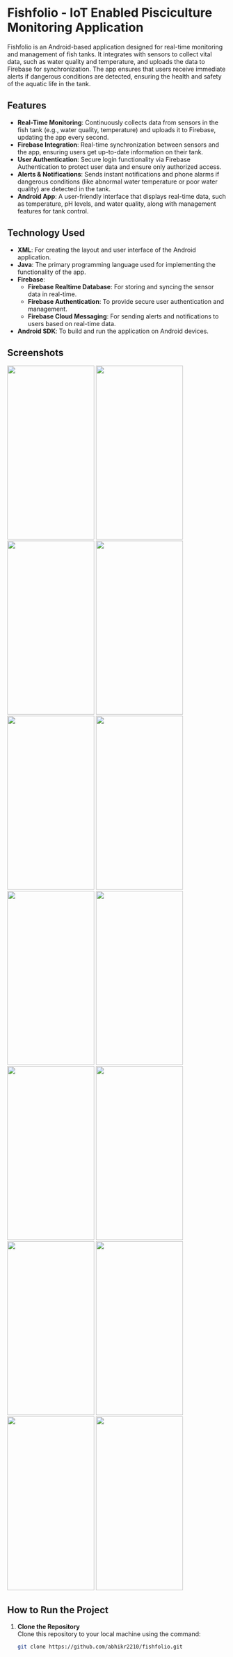 # Fishfolio -  IoT Enabled Pisciculture Monitoring Application

Fishfolio is an Android-based application designed for real-time monitoring and management of fish tanks. It integrates with sensors to collect vital data, such as water quality and temperature, and uploads the data to Firebase for synchronization. The app ensures that users receive immediate alerts if dangerous conditions are detected, ensuring the health and safety of the aquatic life in the tank.

## Features

- **Real-Time Monitoring**: Continuously collects data from sensors in the fish tank (e.g., water quality, temperature) and uploads it to Firebase, updating the app every second.
- **Firebase Integration**: Real-time synchronization between sensors and the app, ensuring users get up-to-date information on their tank.
- **User Authentication**: Secure login functionality via Firebase Authentication to protect user data and ensure only authorized access.
- **Alerts & Notifications**: Sends instant notifications and phone alarms if dangerous conditions (like abnormal water temperature or poor water quality) are detected in the tank.
- **Android App**: A user-friendly interface that displays real-time data, such as temperature, pH levels, and water quality, along with management features for tank control.

## Technology Used

- **XML**: For creating the layout and user interface of the Android application.
- **Java**: The primary programming language used for implementing the functionality of the app.
- **Firebase**:
  - **Firebase Realtime Database**: For storing and syncing the sensor data in real-time.
  - **Firebase Authentication**: To provide secure user authentication and management.
  - **Firebase Cloud Messaging**: For sending alerts and notifications to users based on real-time data.
- **Android SDK**: To build and run the application on Android devices.

## Screenshots

<img src="https://github.com/user-attachments/assets/f67d0b45-0e39-4d59-8195-7549c7ab6f54" width="200" height="400">
<img src="https://github.com/user-attachments/assets/5f503b5e-e818-44df-9a81-f64906e6afe3" width="200" height="400">
<img src="https://github.com/user-attachments/assets/c61e55a5-cf52-4ff1-bdac-edac791496ff" width="200" height="400">
<img src="https://github.com/user-attachments/assets/b99013b2-835a-493e-9288-8f3229f19e9c" width="200" height="400">
<img src="https://github.com/user-attachments/assets/fefe5651-08db-4951-8046-dbfcc8eaaa19" width="200" height="400">
<img src="https://github.com/user-attachments/assets/bc7a2594-9113-46ea-8fa1-537f07ea6376" width="200" height="400">
<img src="https://github.com/user-attachments/assets/1440ebd8-440b-45a8-8d2b-9a45bb807761" width="200" height="400">
<img src="https://github.com/user-attachments/assets/6593849e-fbc2-4c12-8d9f-25c57abc7ed3" width="200" height="400">
<img src="https://github.com/user-attachments/assets/e500ae19-a059-4e5b-97d6-e05c50a1bc5a" width="200" height="400">
<img src="https://github.com/user-attachments/assets/b65cd161-364e-4b00-a56b-348fd753aef4" width="200" height="400">
<img src="https://github.com/user-attachments/assets/194d07cb-ed0b-458c-9649-320471e2b27d" width="200" height="400">
<img src="https://github.com/user-attachments/assets/5fd0e935-b29b-4273-9e1a-edd05234d2b2" width="200" height="400">
<img src="https://github.com/user-attachments/assets/9734ad59-bf59-47df-a1e3-4eb0bc194b35" width="200" height="400">
<img src="https://github.com/user-attachments/assets/c7b3f52a-717b-4db2-875a-3a476ce44972" width="200" height="400">

## How to Run the Project

1. **Clone the Repository**  
   Clone this repository to your local machine using the command:
   ```bash
   git clone https://github.com/abhikr2210/fishfolio.git

